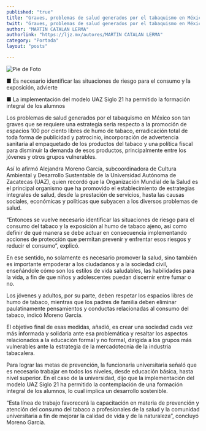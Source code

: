 ```yaml
---
published: "true"
title: "Graves, problemas de salud generados por el tabaquismo en México: Moreno García"
twitt: "Graves, problemas de salud generados por el tabaquismo en México: Moreno García"
author: "MARTIN CATALAN LERMA"
authorlink: "https://ljz.mx/autores/MARTIN CATALAN LERMA"
category: "Portada"
layout: "posts"

---
```


![Pie de Foto](http://imgur.com/RHcE9hPm.jpg)

■ Es necesario identificar las situaciones de riesgo para el consumo y la
exposición, advierte

■ La implementación del modelo UAZ Siglo 21 ha permitido la formación
integral de los alumnos



Los problemas de salud generados por el tabaquismo en México son tan graves
que se requiere una estrategia seria respecto a la promoción de espacios
100 por ciento libres de humo de tabaco, erradicación total de toda forma
de publicidad y patrocinio, incorporación de advertencia sanitaria al
empaquetado de los productos del tabaco y una política fiscal para
disminuir la demanda de esos productos, principalmente entre los jóvenes y
otros grupos vulnerables.

Así lo afirmó Alejandra Moreno García, subcoordinadora de Cultura Ambiental
y Desarrollo Sustentable de la Universidad Autónoma de Zacatecas (UAZ),
quien recordó que la Organización Mundial de la Salud es el principal
organismo que ha promovido el establecimiento de estrategias integrales de
salud, desde la prestación de servicios, hasta las causas sociales,
económicas y políticas que subyacen a los diversos problemas de salud.

“Entonces se vuelve necesario identificar las situaciones de riesgo para el
consumo del tabaco y la exposición al humo de tabaco ajeno, así como
definir de qué manera se debe actuar en consecuencia implementando acciones
de protección que permitan prevenir y enfrentar esos riesgos y reducir el
consumo”, explicó.

En ese sentido, no solamente es necesario promover la salud, sino también
es importante empoderar a los ciudadanos y a la sociedad civil, enseñándole
cómo son los estilos de vida saludables, las habilidades para la vida, a
fin de que niños y adolescentes puedan discernir entre fumar o no.

Los jóvenes y adultos, por su parte, deben respetar los espacios libres de
humo de tabaco, mientras que los padres de familia deben eliminar
paulatinamente pensamientos y conductas relacionadas al consumo del tabaco,
indicó Moreno García.

El objetivo final de esas medidas, añadió, es crear una sociedad cada vez
más informada y solidaria ante esa problemática y resaltar los aspectos
relacionados a la educación formal y no formal, dirigida a los grupos más
vulnerables ante la estrategia de la mercadotecnia de la industria
tabacalera.

Para lograr las metas de prevención, la funcionaria universitaria señaló
que es necesario trabajar en todos los niveles, desde educación básica,
hasta nivel superior. En el caso de la universidad, dijo que la
implementación del modelo UAZ Siglo 21 ha permitido la contemplación de una
formación integral de los alumnos, lo cual implica un desarrollo sostenible.

“Esta línea de trabajo favorecerá la capacitación en materia de prevención
y atención del consumo del tabaco a profesionales de la salud y la
comunidad universitaria a fin de mejorar la calidad de vida y de la
naturaleza”, concluyó Moreno García.

